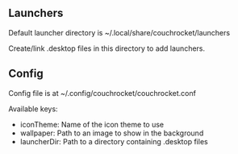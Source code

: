 ## Launchers

Default launcher directory is ~/.local/share/couchrocket/launchers

Create/link .desktop files in this directory to add launchers.

## Config

Config file is at ~/.config/couchrocket/couchrocket.conf

Available keys:

- iconTheme: Name of the icon theme to use
- wallpaper: Path to an image to show in the background
- launcherDir: Path to a directory containing .desktop files
